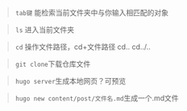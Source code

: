 > `tab键` 能检索当前文件夹中与你输入相匹配的对象

> `ls` 进入当前文件夹

> `cd` 操作文件路径，cd+文件路径   cd..   cd../..


> `git clone`下载仓库文件


> `hugo server`生成本地网页？可预览

> `hugo new content/post/文件名.md`生成一个.md文件